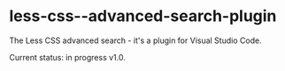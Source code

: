 # less-css--advanced-search-plugin
The Less CSS advanced search - it's a plugin for Visual Studio Code.

Current status: in progress v1.0.
